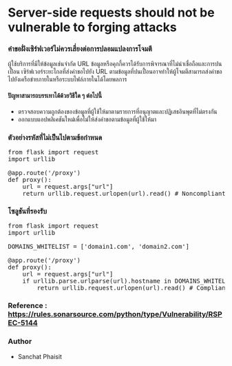 # Server-side requests should not be vulnerable to forging attacks

### คำขอฝั่งเซิร์ฟเวอร์ไม่ควรเสี่ยงต่อการปลอมแปลงการโจมตี

ผู้ใช้บริการที่มีให้ข้อมูลเช่นจำกัด URL ข้อมูลหรือคุกกี้ควรได้รับการพิจารณาที่ไม่น่าเชื่อถือและการปนเปื้อน เซิร์ฟเวอร์ระยะไกลที่ส่งคำขอไปยัง URL ตามข้อมูลที่ปนเปื้อนอาจทำให้ผู้โจมตีสามารถส่งคำขอไปยังเครือข่ายภายในหรือระบบไฟล์ภายในได้โดยพลการ

#### ปัญหาสามารถบรรเทาได้ด้วยวิธีใด ๆ ต่อไปนี้
* ตรวจสอบความถูกต้องของข้อมูลที่ผู้ใช้ให้มาตามรายการที่อนุญาตและปฏิเสธอินพุตที่ไม่ตรงกัน
* ออกแบบแอปพลิเคชันใหม่เพื่อไม่ให้ส่งคำขอตามข้อมูลที่ผู้ใช้ให้มา

### ตัวอย่างรหัสที่ไม่เป็นไปตามข้อกำหนด
<pre>from flask import request
import urllib

@app.route('/proxy')
def proxy():
    url = request.args["url"]
    return urllib.request.urlopen(url).read() # Noncompliant
</pre>

### โซลูชันที่รองรับ
<pre>from flask import request
import urllib

DOMAINS_WHITELIST = ['domain1.com', 'domain2.com']

@app.route('/proxy')
def proxy():
    url = request.args["url"]
    if urllib.parse.urlparse(url).hostname in DOMAINS_WHITELIST:
        return urllib.request.urlopen(url).read() # Compliant
</pre>

### Reference : https://rules.sonarsource.com/python/type/Vulnerability/RSPEC-5144

### Author
* Sanchat Phaisit
